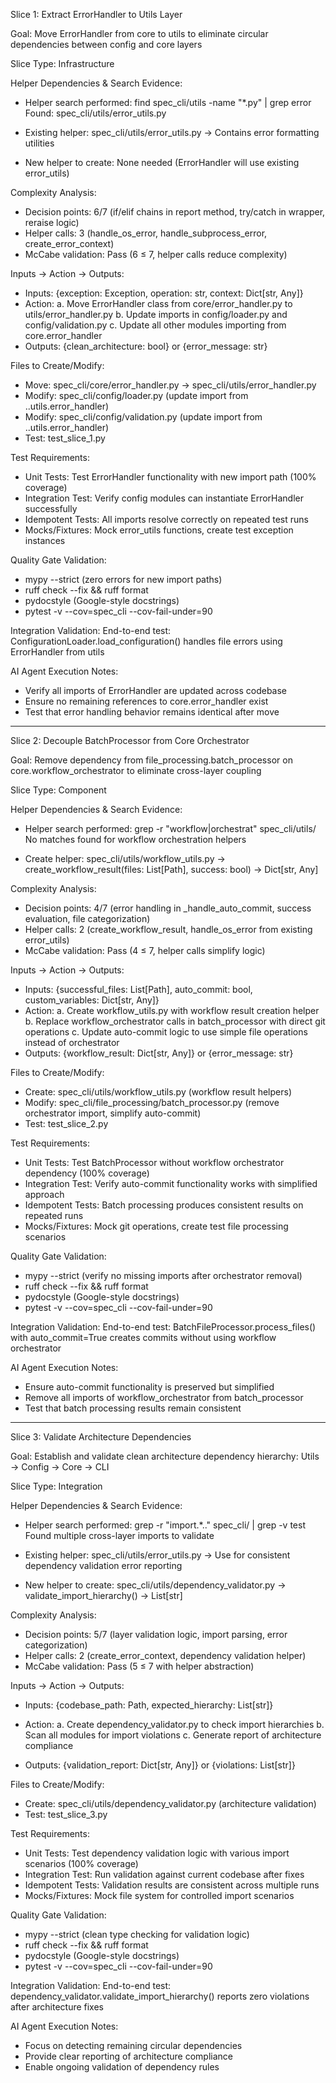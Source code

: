 Slice 1: Extract ErrorHandler to Utils Layer

  Goal: Move ErrorHandler from core to utils to eliminate
  circular dependencies between config and core layers

  Slice Type: Infrastructure

  Helper Dependencies & Search Evidence:
  - Helper search performed: find spec_cli/utils -name
  "*.py" | grep error
  Found: spec_cli/utils/error_utils.py

  - Existing helper: spec_cli/utils/error_utils.py →
  Contains error formatting utilities
  - New helper to create: None needed (ErrorHandler will
  use existing error_utils)

  Complexity Analysis:
  - Decision points: 6/7 (if/elif chains in report method,
  try/catch in wrapper, reraise logic)
  - Helper calls: 3 (handle_os_error,
  handle_subprocess_error, create_error_context)
  - McCabe validation: Pass (6 ≤ 7, helper calls reduce
  complexity)

  Inputs → Action → Outputs:
  - Inputs: {exception: Exception, operation: str, context:
   Dict[str, Any]}
  - Action:
    a. Move ErrorHandler class from core/error_handler.py
  to utils/error_handler.py
    b. Update imports in config/loader.py and
  config/validation.py
    c. Update all other modules importing from
  core.error_handler
  - Outputs: {clean_architecture: bool} or {error_message:
  str}

  Files to Create/Modify:
  - Move: spec_cli/core/error_handler.py →
  spec_cli/utils/error_handler.py
  - Modify: spec_cli/config/loader.py (update import from
  ..utils.error_handler)
  - Modify: spec_cli/config/validation.py (update import
  from ..utils.error_handler)
  - Test: test_slice_1.py

  Test Requirements:
  - Unit Tests: Test ErrorHandler functionality with new
  import path (100% coverage)
  - Integration Test: Verify config modules can instantiate
   ErrorHandler successfully
  - Idempotent Tests: All imports resolve correctly on
  repeated test runs
  - Mocks/Fixtures: Mock error_utils functions, create test
   exception instances

  Quality Gate Validation:
  - mypy --strict (zero errors for new import paths)
  - ruff check --fix && ruff format
  - pydocstyle (Google-style docstrings)
  - pytest -v --cov=spec_cli --cov-fail-under=90

  Integration Validation:
  End-to-end test: ConfigurationLoader.load_configuration()
   handles file errors using ErrorHandler from utils

  AI Agent Execution Notes:
  - Verify all imports of ErrorHandler are updated across
  codebase
  - Ensure no remaining references to core.error_handler
  exist
  - Test that error handling behavior remains identical
  after move

  ---
  Slice 2: Decouple BatchProcessor from Core Orchestrator

  Goal: Remove dependency from
  file_processing.batch_processor on
  core.workflow_orchestrator to eliminate cross-layer
  coupling

  Slice Type: Component

  Helper Dependencies & Search Evidence:
  - Helper search performed: grep -r "workflow\|orchestrat"
   spec_cli/utils/
  No matches found for workflow orchestration helpers

  - Create helper: spec_cli/utils/workflow_utils.py →
  create_workflow_result(files: List[Path], success: bool)
  -> Dict[str, Any]

  Complexity Analysis:
  - Decision points: 4/7 (error handling in
  _handle_auto_commit, success evaluation, file
  categorization)
  - Helper calls: 2 (create_workflow_result,
  handle_os_error from existing error_utils)
  - McCabe validation: Pass (4 ≤ 7, helper calls simplify
  logic)

  Inputs → Action → Outputs:
  - Inputs: {successful_files: List[Path], auto_commit:
  bool, custom_variables: Dict[str, Any]}
  - Action:
    a. Create workflow_utils.py with workflow result
  creation helper
    b. Replace workflow_orchestrator calls in
  batch_processor with direct git operations
    c. Update auto-commit logic to use simple file
  operations instead of orchestrator
  - Outputs: {workflow_result: Dict[str, Any]} or
  {error_message: str}

  Files to Create/Modify:
  - Create: spec_cli/utils/workflow_utils.py (workflow
  result helpers)
  - Modify: spec_cli/file_processing/batch_processor.py
  (remove orchestrator import, simplify auto-commit)
  - Test: test_slice_2.py

  Test Requirements:
  - Unit Tests: Test BatchProcessor without workflow
  orchestrator dependency (100% coverage)
  - Integration Test: Verify auto-commit functionality
  works with simplified approach
  - Idempotent Tests: Batch processing produces consistent
  results on repeated runs
  - Mocks/Fixtures: Mock git operations, create test file
  processing scenarios

  Quality Gate Validation:
  - mypy --strict (verify no missing imports after
  orchestrator removal)
  - ruff check --fix && ruff format
  - pydocstyle (Google-style docstrings)
  - pytest -v --cov=spec_cli --cov-fail-under=90

  Integration Validation:
  End-to-end test: BatchFileProcessor.process_files() with
  auto_commit=True creates commits without using workflow
  orchestrator

  AI Agent Execution Notes:
  - Ensure auto-commit functionality is preserved but
  simplified
  - Remove all imports of workflow_orchestrator from
  batch_processor
  - Test that batch processing results remain consistent

  ---
  Slice 3: Validate Architecture Dependencies

  Goal: Establish and validate clean architecture
  dependency hierarchy: Utils → Config → Core → CLI

  Slice Type: Integration

  Helper Dependencies & Search Evidence:
  - Helper search performed: grep -r "import.*\.\."
  spec_cli/ | grep -v test
  Found multiple cross-layer imports to validate

  - Existing helper: spec_cli/utils/error_utils.py → Use
  for consistent dependency validation error reporting
  - New helper to create:
  spec_cli/utils/dependency_validator.py →
  validate_import_hierarchy() -> List[str]

  Complexity Analysis:
  - Decision points: 5/7 (layer validation logic, import
  parsing, error categorization)
  - Helper calls: 2 (create_error_context, dependency
  validation helper)
  - McCabe validation: Pass (5 ≤ 7 with helper abstraction)

  Inputs → Action → Outputs:
  - Inputs: {codebase_path: Path, expected_hierarchy:
  List[str]}
  - Action:
    a. Create dependency_validator.py to check import
  hierarchies
    b. Scan all modules for import violations
    c. Generate report of architecture compliance

  - Outputs: {validation_report: Dict[str, Any]} or
  {violations: List[str]}

  Files to Create/Modify:
  - Create: spec_cli/utils/dependency_validator.py
  (architecture validation)
  - Test: test_slice_3.py

  Test Requirements:
  - Unit Tests: Test dependency validation logic with
  various import scenarios (100% coverage)
  - Integration Test: Run validation against current
  codebase after fixes
  - Idempotent Tests: Validation results are consistent
  across multiple runs
  - Mocks/Fixtures: Mock file system for controlled import
  scenarios

  Quality Gate Validation:
  - mypy --strict (clean type checking for validation
  logic)
  - ruff check --fix && ruff format
  - pydocstyle (Google-style docstrings)
  - pytest -v --cov=spec_cli --cov-fail-under=90

  Integration Validation:
  End-to-end test:
  dependency_validator.validate_import_hierarchy() reports
  zero violations after architecture fixes

  AI Agent Execution Notes:
  - Focus on detecting remaining circular dependencies
  - Provide clear reporting of architecture compliance
  - Enable ongoing validation of dependency rules

